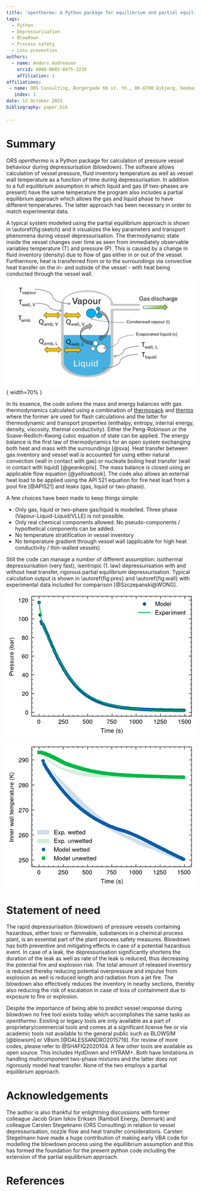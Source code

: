 ```yaml
---
title: 'openthermo: A Python package for equilibrium and partial equilibrium vessel blowdown'
tags:
  - Python
  - Depressurisation
  - Blowdown
  - Process safety
  - Loss prevention
authors:
  - name: Anders Andreasen
    orcid: 0000-0003-0475-323X
    affiliation: 1
affiliations:
 - name: ORS Consulting, Borgergade 66 st. th., DK-6700 Esbjerg, Denmark
   index: 1
date: 12 October 2025
bibliography: paper.bib

---
```


# Summary

ORS *openthermo* is a Python package for calculation of pressure vessel behaviour during depressurisation (blowdown). The software allows calculation of vessel pressure, fluid inventory temperature as well as vessel wall temperature as a function of time during depressurisation. In addition to a full equilibrium assumption in which liquid and gas (if two-phases are present) have the same temperature the program also includes a partial equilibrium approach which allows the gas and liquid phase to have different temperatures. The latter approach has been necessary in order to match experimental data. 

A typical system modelled using the partial equilibrium approach is shown in \autoref{fig:sketch} and it visualizes the key parameters and transport phenomena during vessel depressurisation. The thermodynamic state inside the vessel changes over time as seen from immediately observable variables temperature (T) and pressure (P). This is caused by a change in fluid inventory (density) due to flow of gas either in or out of the vessel. Furthermore, heat is transferred from or to the surroundings via convective heat transfer on the in- and outside of the vessel - with heat being conducted through the vessel wall. 

![Partial equilibrium visualised. \label{fig:sketch}](../joss/vessel_sketch.png){ width=70% }

In its essence, the code solves the mass and energy balances with gas thermodynamics calculated using a combination of [thermopack]() and [thermo]() where the former are used for flash calculations and the latter for thermodynamic and transport properties (enthalpy, entropy, internal energy, density, viscosity, thermal conductivity). Either the Peng-Robinson or the Soave-Redlich-Kwong cubic equation of state can be applied. The energy balance is the first law of thermodynamics for an open system exchanging both heat and mass with the surroundings [@sva]. Heat transfer between gas inventory and vessel wall is accounted for using either natural convection (wall in contact with gas) or nucleate boiling heat transfer (wall in contact with liquid) [@geankoplis]. The mass balance is closed using an applicable flow equation [@yellowbook]. The code also allows an external heat load to be applied using the API 521 equation for fire heat load from a pool fire [@API521] and leaks (gas, liquid or two-phase).

A few choices have been made to keep things simple:

- Only gas, liquid or two-phase gas/liquid is modelled. Three phase (Vapour-Liquid-Liquid/VLLE) is not possible.
- Only real chemical components allowed. No pseudo-components / hypothetical components can be added.
- No temperature stratification in vessel inventory
- No temperature gradient through vessel wall (applicable for high heat conductivity / thin-walled vessels)

Still the code can manage a number of different assumption: isothermal depressurisation (very fast), isentropic (1. law) depressurisation with and without heat transfer, rigorous partial equilibrium depressurisation. Typical calculation output is shown in \autoref{fig:pres} and \autoref{fig:wall} with experimental data included for comparison [@Szczepanski@WONG]. 

![Calculated pressure compared with experimental pressure. Blowdown of condensing/two-phase hydrocarbon mixture conducted at Spadeadam. \label{fig:pres}](../joss/condensable_gas_pressure_rig.png)

![Calculated vessel wall temperatures in contact with gas and liquid compared with experimental data.  \label{fig:wall}](../joss/condensable_gas_inner_wall_rig.png)

# Statement of need
The rapid depressurisation (blowdown) of pressure vessels containing hazardous, either toxic or flammable,  substances in a chemical process plant, is an essential part of the plant process safety measures. 
Blowdown has both preventive and mitigating effects in case of a potential hazardous event. In case of a leak, the depressurisation significantly shortens the duration of the leak as well as rate of the leak is reduced, thus decreasing the potential fire and explosion risk.
The total amount of released inventory is reduced thereby reducing potential overpressure and impulse from explosion as well is reduced length and radiation from a jet fire. The blowdown also effectively reduces the inventory in nearby sections, thereby also reducing the risk of escalation in case of loss of containment due to exposure to fire or explosion.

Despite the importance of being able to predict vessel response during blowdown no free tool exists today which accomplishes the same tasks as *openthermo*. Existing or legacy tools are only available as a part of proprietary/commercial tools and comes at a significant license fee or via academic tools not available to the general public such as BLOWSIM [@blowsim] or VBsim [@DALESSANDRO2015719]. For review of more codes, please refer to @SHAFIQ2020104. A few other tools are available as open source. This includes HydDown and HYRAM+. Both have limitations in handling multicomponent two-phase mixtures and the latter does not rigorously model heat transfer. None of the two employs a partial equilibrium approach.


# Acknowledgements
 The author is also thankful for enlightning discussions with former colleague Jacob Gram Iskov Eriksen (Ramboll Energy, Denmark) and  colleague Carsten Stegelmann (ORS Consulting) in relation to vessel depressurisation, nozzle flow and heat transfer considerations. Carsten Stegelmann have made a huge contribution of making early VBA code for modelling the blowdown process using the equillibrium assumption and this has formed the foundation for the present python code including the extension of the partial equilibrium approach.  

# References
